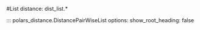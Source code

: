 #List distance: dist_list.*

::: polars_distance.DistancePairWiseList
    options:
        show_root_heading: false